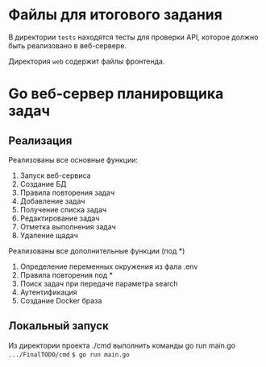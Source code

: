 # Файлы для итогового задания

В директории `tests` находятся тесты для проверки API, которое должно быть реализовано в веб-сервере.

Директория `web` содержит файлы фронтенда.
# Go веб-сервер планировщика задач

## Реализация
Реализованы все основные функции:
1. Запуск веб-сервиса
2. Создание БД
3. Правила повторения задач
4. Добавление задач
5. Получение списка задач
6. Редактирование задач
7. Отметка выполнения задач
8. Удаление щадач
   
Реализованы все дополнительные функции (под *)
1. Определение переменных окружения из фала .env
2. Правила повторения под *
3. Поиск задач при передаче параметра search
4. Аутентификация
5. Создание Docker браза
## Локальный запуск
Из директории проекта ./cmd выполнить команды go run main.go
```.../FinalTODO/cmd```
```$ go run main.go```
